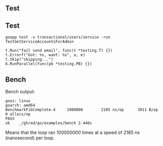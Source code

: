Test
-

## Test

````
goapp test -v transactional/users/service -run TestGetServiceAccountsForAdmin
````

````
t.Run("fail send email", func(t *testing.T) {})
t.Errorf("Got: %s, want: %s", a, e)
t.Skip("skipping...")
b.RunParallel(func(pb *testing.PB) {})
````

## Bench

Bench output:

````
goos: linux
goarch: amd64
BenchmarkFibComplete-4     1000000        2185 ns/op      3911 B/op        0 allocs/op
PASS
ok    _/gh/ed/go/examples/bench 2.446s
````

Means that the loop ran 100000000 times at a speed of 2185 ns (nanosecond) per loop.
